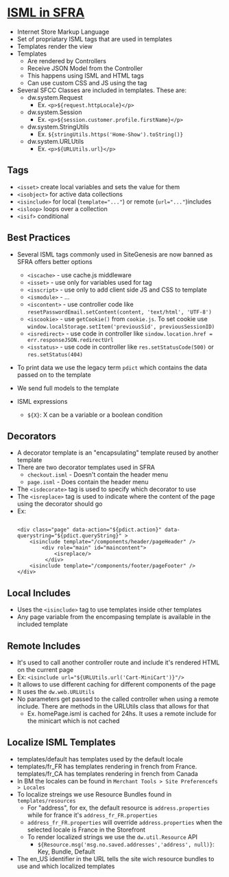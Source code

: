 # [ISML in SFRA](https://developer.salesforce.com/docs/commerce/b2c-commerce/guide/b2c-isml.html)

- Internet Store Markup Language
- Set of propriatary ISML tags that are used in templates
- Templates render the view
- Templates
    - Are rendered by Controllers
    - Receive JSON Model from the Controller
    - This happens using ISML and HTML tags
    - Can use custom CSS and JS using the <isscript> tag
- Several SFCC Classes are included in templates. These are:
    - dw.system.Request
        - Ex. `<p>${request.httpLocale}</p>`
    - dw.system.Session
        - Ex. `<p>${session.customer.profile.firstName}</p>`
    - dw.system.StringUtils
        - Ex. `${stringUtils.https('Home-Show').toString()}`
    - dw.system.URLUtils
        - Ex. `<p>${URLUtils.url}</p>`

## Tags
- `<isset>` create local variables and sets the value for them
- `<isobject>` for active data collections
- `<isinclude>` for local (`template="..."`) or remote (`url="..."`)includes
- `<isloop>` loops over a collection
- `<isif>` conditional

## Best Practices

- Several ISML tags commonly used in SiteGenesis are now banned as SFRA offers better options
    - `<iscache>` - use cache.js middleware
    - `<isset>` - use only for variables used for <isinclude> tag
    - `<isscript>` - use only to add client side JS and CSS to template
    - `<ismodule>` - ...
    - `<iscontent>` - use controller code like `resetPasswordEmail.setContent(content, 'text/html', 'UTF-8')`
    - `<iscookie>` - use `getCookie()` from `cookie.js`. To set cookie use `window.localStorage.setItem('previousSid', previousSessionID)`
    - `<isredirect>` - use code in controller like `sindow.location.href = err.responseJSON.redirectUrl`
    - `<isstatus>` - use code in controller like `res.setStatusCode(500)` or `res.setStatus(404)`

- To print data we use the legacy term `pdict` which contains the data passed on to the template
- We send full models to the template
- ISML expressions
    - `${X}`: X can be a variable or a boolean condition

## Decorators

- A decorator template is an "encapsulating" template reused by another template
- There are two decorator templates used in SFRA
    - `checkout.isml` - Doesn't contain the header menu
    - `page.isml` - Does contain the header menu
- The `<isdecorate>` tag is used to specify which decorator to use
- The `<isreplace>` tag is used to indicate where the content of the page using the decorator should go
- Ex:
    ```

    <div class="page" data-action="${pdict.action}" data-querystring="${pdict.queryString}" >
        <isinclude template="/components/header/pageHeader" />
            <div role="main" id="maincontent">
                <isreplace/>
             </div>
        <isinclude template="/components/footer/pageFooter" />
    </div>

    ```

## Local Includes

- Uses the `<isinclude>` tag to use templates inside other templates
- Any page variable from the encompasing template is available in the included template

## Remote Includes

- It's used to call another controller route and include it's rendered HTML on the current page
- Ex: `<isinclude url="${URLUtils.url('Cart-MiniCart')}"/>`
- It allows to use different caching for different components of the page
- It uses the `dw.web.URLUtils`
- No parameters get passed to the called controller when using a remote include. There are methods in the URLUtils class that allows for that
    - Ex. homePage.isml is cached for 24hs. It uses a remote include for the minicart which is not cached

## Localize ISML Templates

- templates/default has templates used by the default locale
- templates/fr_FR has templates rendering in french from France. templates/fr_CA has templates rendering in french from Canada
- In BM the locales can be found in `Merchant Tools > Site Preferencefs > Locales`
- To localize streings we use Resource Bundles found in `templates/resources`
    - For "address", for ex, the default resource is `address.properties` while for france it's `address_fr_FR.properties`
    - `address_fr_FR.properties` will override `address.properties` when the selected locale is France in the Storefront
    - To render localized strings we use the `dw.util.Resource` API
        - `${Resource.msg('msg.no.saved.addresses','address', null)}`: Key, Bundle, Default
- The en_US identifier in the URL tells the site wich resource bundles to use and which localized templates



